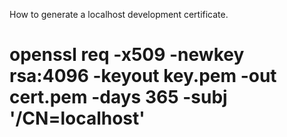 How to generate a localhost development certificate.
# openssl req -x509 -newkey rsa:4096 -keyout key.pem -out cert.pem -days 365 -subj '/CN=localhost'